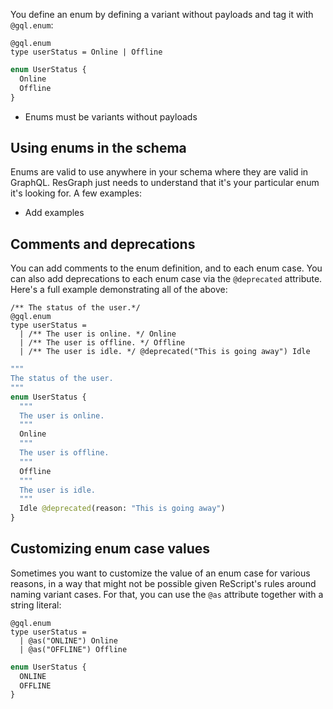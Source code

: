 You define an enum by defining a variant without payloads and tag it with `@gql.enum`:

```rescript
@gql.enum
type userStatus = Online | Offline
```

```graphql
enum UserStatus {
  Online
  Offline
}
```

- Enums must be variants without payloads

## Using enums in the schema

Enums are valid to use anywhere in your schema where they are valid in GraphQL. ResGraph just needs to understand that it's your particular enum it's looking for. A few examples:

- Add examples

## Comments and deprecations

You can add comments to the enum definition, and to each enum case. You can also add deprecations to each enum case via the `@deprecated` attribute. Here's a full example demonstrating all of the above:

```rescript
/** The status of the user.*/
@gql.enum
type userStatus =
  | /** The user is online. */ Online
  | /** The user is offline. */ Offline
  | /** The user is idle. */ @deprecated("This is going away") Idle
```

```graphql
"""
The status of the user.
"""
enum UserStatus {
  """
  The user is online.
  """
  Online
  """
  The user is offline.
  """
  Offline
  """
  The user is idle.
  """
  Idle @deprecated(reason: "This is going away")
}
```

## Customizing enum case values

Sometimes you want to customize the value of an enum case for various reasons, in a way that might not be possible given ReScript's rules around naming variant cases. For that, you can use the `@as` attribute together with a string literal:

```rescript
@gql.enum
type userStatus =
  | @as("ONLINE") Online
  | @as("OFFLINE") Offline
```

```graphql
enum UserStatus {
  ONLINE
  OFFLINE
}
```
